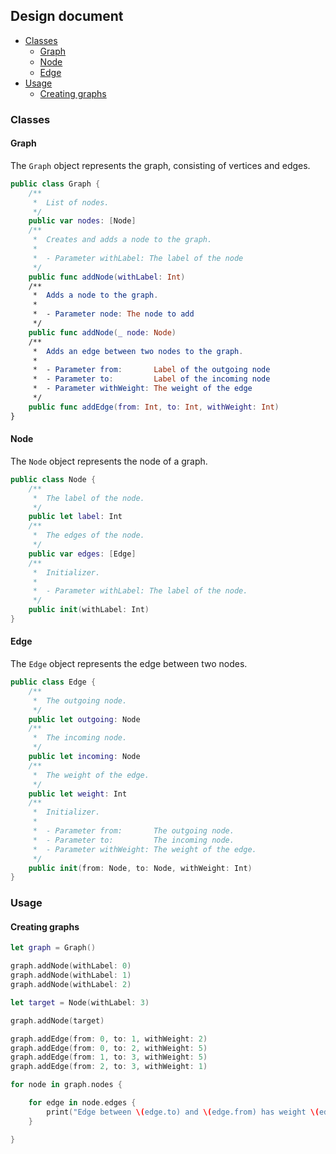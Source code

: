 ## Design document

* [Classes](#classes)
	* [Graph](#graph)
	* [Node](#node)
	* [Edge](#edge)
* [Usage](#usage)
	* [Creating graphs](#creating-graphs)

### Classes

#### Graph

The ``Graph`` object represents the graph, consisting of vertices and edges.

```swift
public class Graph {
	/**
	 *  List of nodes.
	 */
	public var nodes: [Node]
	/**
	 *  Creates and adds a node to the graph.
	 *
	 *  - Parameter withLabel: The label of the node
	 */
	public func addNode(withLabel: Int)
	/**
	 *  Adds a node to the graph.
	 *
	 *  - Parameter node: The node to add
	 */
	public func addNode(_ node: Node)
	/**
	 *  Adds an edge between two nodes to the graph.
	 *
	 *  - Parameter from:       Label of the outgoing node
	 *  - Parameter to:         Label of the incoming node
	 *  - Parameter withWeight: The weight of the edge
	 */
	public func addEdge(from: Int, to: Int, withWeight: Int)
}
```

#### Node

The ``Node`` object represents the node of a graph.

```swift
public class Node {
	/**
	 *  The label of the node.
	 */
	public let label: Int
	/**
	 *  The edges of the node.
	 */
	public var edges: [Edge]
	/**
	 *  Initializer.
	 *
	 *  - Parameter withLabel: The label of the node.
	 */
	public init(withLabel: Int)
}
```

#### Edge

The ``Edge`` object represents the edge between two nodes.

```swift
public class Edge {
	/**
	 *  The outgoing node.
	 */
	public let outgoing: Node
	/**
	 *  The incoming node.
	 */
	public let incoming: Node
	/**
	 *  The weight of the edge.
	 */
	public let weight: Int
	/**
	 *  Initializer.
	 *
	 *  - Parameter from:       The outgoing node.
	 *  - Parameter to:         The incoming node.
	 *  - Parameter withWeight: The weight of the edge.
	 */
	public init(from: Node, to: Node, withWeight: Int)
}
```

### Usage

#### Creating graphs

```swift
let graph = Graph()

graph.addNode(withLabel: 0)
graph.addNode(withLabel: 1)
graph.addNode(withLabel: 2)

let target = Node(withLabel: 3)

graph.addNode(target)

graph.addEdge(from: 0, to: 1, withWeight: 2)
graph.addEdge(from: 0, to: 2, withWeight: 5)
graph.addEdge(from: 1, to: 3, withWeight: 5)
graph.addEdge(from: 2, to: 3, withWeight: 1)

for node in graph.nodes {

	for edge in node.edges {
		print("Edge between \(edge.to) and \(edge.from) has weight \(edge.weight)")
	}

}



```
